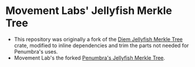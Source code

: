 # Movement Labs' Jellyfish Merkle Tree

- This repository was originally a fork of the [Diem Jellyfish Merkle Tree](https://github.com/diem/diem/tree/main/storage/jellyfish-merkle)
crate, modified to inline dependencies and trim the parts not needed for Penumbra's uses.
- Movement Lab's the forked [Penumbra's Jellyfish Merkle Tree](https://github.com/penumbra-zone/jmt).
